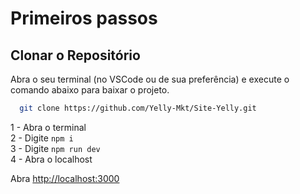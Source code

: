 # Primeiros passos

## Clonar o Repositório

Abra o seu terminal (no VSCode ou de sua preferência) e execute o comando abaixo para baixar o projeto.

```bash
  git clone https://github.com/Yelly-Mkt/Site-Yelly.git
```



1 - Abra o terminal  
2 - Digite `npm i`  
3 - Digite `npm run dev`  
4 - Abra o localhost  

Abra [http://localhost:3000](http://localhost:3000) 

